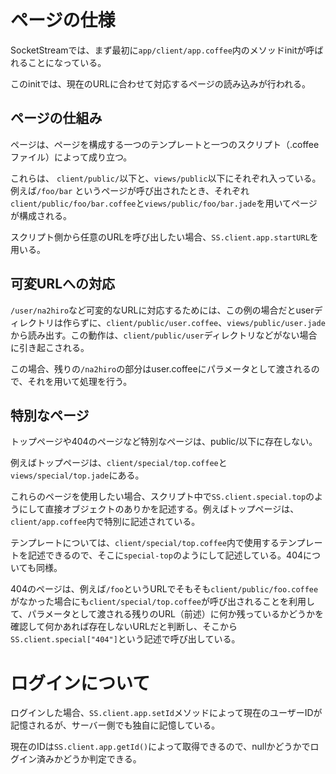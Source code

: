 # ページの仕様
SocketStreamでは、まず最初に`app/client/app.coffee`内のメソッドinitが呼ばれることになっている。

このinitでは、現在のURLに合わせて対応するページの読み込みが行われる。

## ページの仕組み
ページは、ページを構成する一つのテンプレートと一つのスクリプト（.coffeeファイル）によって成り立つ。

これらは、 `client/public/`以下と、`views/public`以下にそれぞれ入っている。例えば`/foo/bar` というページが呼び出されたとき、それぞれ`client/public/foo/bar.coffee`と`views/public/foo/bar.jade`を用いてページが構成される。

スクリプト側から任意のURLを呼び出したい場合、`SS.client.app.startURL`を用いる。

## 可変URLへの対応
`/user/na2hiro`など可変的なURLに対応するためには、この例の場合だとuserディレクトリは作らずに、`client/public/user.coffee`、`views/public/user.jade`から読み出す。この動作は、`client/public/user`ディレクトリなどがない場合に引き起こされる。

この場合、残りの`/na2hiro`の部分はuser.coffeeにパラメータとして渡されるので、それを用いて処理を行う。

## 特別なページ
トップページや404のページなど特別なページは、public/以下に存在しない。

例えばトップページは、`client/special/top.coffee`と`views/special/top.jade`にある。

これらのページを使用したい場合、スクリプト中で`SS.client.special.top`のようにして直接オブジェクトのありかを記述する。例えばトップページは、`client/app.coffee`内で特別に記述されている。

テンプレートについては、`client/special/top.coffee`内で使用するテンプレートを記述できるので、そこに`special-top`のようにして記述している。404についても同様。

404のページは、例えば`/foo`というURLでそもそも`client/public/foo.coffee`がなかった場合にも`client/special/top.coffee`が呼び出されることを利用して、パラメータとして渡される残りのURL（前述）に何か残っているかどうかを確認して何かあれば存在しないURLだと判断し、そこから`SS.client.special["404"]`という記述で呼び出している。

# ログインについて
ログインした場合、`SS.client.app.setId`メソッドによって現在のユーザーIDが記憶されるが、サーバー側でも独自に記憶している。

現在のIDは`SS.client.app.getId()`によって取得できるので、nullかどうかでログイン済みかどうか判定できる。
